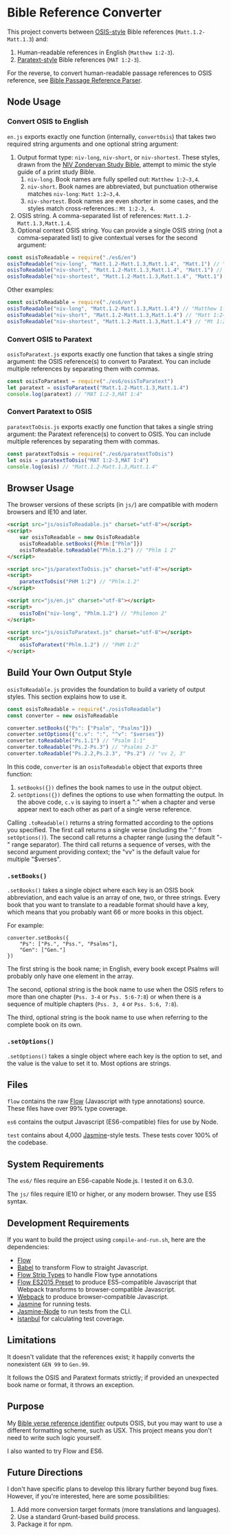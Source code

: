# Bible Reference Converter

This project converts between [OSIS-style](http://www.bibletechnologies.net/) Bible references (`Matt.1.2-Matt.1.3`) and:

1. Human-readable references in English (`Matthew 1:2-3`).
2. [Paratext-style](https://www.thedigitalbiblelibrary.org/static/docs/usx/elements.html#ref) Bible references (`MAT 1:2-3`).

For the reverse, to convert human-readable passage references to OSIS reference, see [Bible Passage Reference Parser](https://github.com/openbibleinfo/Bible-Passage-Reference-Parser).

## Node Usage

### Convert OSIS to English

`en.js` exports exactly one function (internally, `convertOsis`) that takes two required string arguments and one optional string argument:

1. Output format type: `niv-long`, `niv-short`, or `niv-shortest`. These styles, drawn from the [NIV Zondervan Study Bible](http://www.nivzondervanstudybible.com/), attempt to mimic the style guide of a print study Bible.
	1. `niv-long`. Book names are fully spelled out: `Matthew 1:2–3,4`.
	2. `niv-short`. Book names are abbreviated, but punctuation otherwise matches `niv-long`: `Matt 1:2–3,4`.
	3. `niv-shortest`. Book names are even shorter in some cases, and the styles match cross-references.: `Mt 1:2-3, 4`.
2. OSIS string. A comma-separated list of references: `Matt.1.2-Matt.1.3,Matt.1.4`.
3. Optional context OSIS string. You can provide a single OSIS string (not a comma-separated list) to give contextual verses for the second argument:

```javascript
const osisToReadable = require("./es6/en")
osisToReadable("niv-long", "Matt.1.2-Matt.1.3,Matt.1.4", "Matt.1") // "vv. 2–3,4"
osisToReadable("niv-short", "Matt.1.2-Matt.1.3,Matt.1.4", "Matt.1") // "vv. 2–3,4"
osisToReadable("niv-shortest", "Matt.1.2-Matt.1.3,Matt.1.4", "Matt.1") // "ver 2–3,4"
```

Other examples:

```javascript
const osisToReadable = require("./es6/en")
osisToReadable("niv-long", "Matt.1.2-Matt.1.3,Matt.1.4") // "Matthew 1:2–3,4"
osisToReadable("niv-short", "Matt.1.2-Matt.1.3,Matt.1.4") // "Matt 1:2–3,4"
osisToReadable("niv-shortest", "Matt.1.2-Matt.1.3,Matt.1.4") // "Mt 1:2-3, 4"
```

### Convert OSIS to Paratext

`osisToParatext.js` exports exactly one function that takes a single string argument: the OSIS reference(s) to convert to Paratext. You can include multiple references by separating them with commas.

```javascript
const osisToParatext = require("./es6/osisToParatext")
let paratext = osisToParatext("Matt.1.2-Matt.1.3,Matt.1.4")
console.log(paratext) // "MAT 1:2-3,MAT 1:4"
```

### Convert Paratext to OSIS

`paratextToOsis.js` exports exactly one function that takes a single string argument: the Paratext reference(s) to convert to OSIS. You can include multiple references by separating them with commas.

```javascript
const paratextToOsis = require("./es6/paratextToOsis")
let osis = paratextToOsis("MAT 1:2-3,MAT 1:4")
console.log(osis) // "Matt.1.2-Matt.1.3,Matt.1.4"
```

## Browser Usage

The browser versions of these scripts (in `js/`) are compatible with modern browsers and IE10 and later.

```html
<script src="js/osisToReadable.js" charset="utf-8"></script>
<script>
	var osisToReadable = new OsisToReadable
	osisToReadable.setBooks({Phlm:["Phlm"]})
	osisToReadable.toReadable("Phlm.1.2") // "Phlm 1 2"
</script>
```

```html
<script src="js/paratextToOsis.js" charset="utf-8"></script>
<script>
	paratextToOsis("PHM 1:2") // "Phlm.1.2"
</script>
```

```html
<script src="js/en.js" charset="utf-8"></script>
<script>
	osisToEn("niv-long", "Phlm.1.2") // "Philemon 2"
</script>
```

```html
<script src="js/osisToParatext.js" charset="utf-8"></script>
<script>
	osisToParatext("Phlm.1.2") // "PHM 1:2"
</script>
```

## Build Your Own Output Style

`osisToReadable.js` provides the foundation to build a variety of output styles. This section explains how to use it.

```javascript
const osisToReadable = require("./osisToReadable")
const converter = new osisToReadable

converter.setBooks({"Ps": ["Psalm", "Psalms"]})
converter.setOptions({"c.v": ":", "^v": "$verses"})
converter.toReadable("Ps.1.1") // "Psalm 1:1"
converter.toReadable("Ps.2-Ps.3") // "Psalms 2-3"
converter.toReadable("Ps.2.2,Ps.2.3", "Ps.2") // "vv 2, 3"
```

In this code, `converter` is an `osisToReadable` object that exports three function:

1. `setBooks({})` defines the book names to use in the output object.
2. `setOptions({})` defines the options to use when formatting the output. In the above code, `c.v` is saying to insert a ":" when a chapter and verse appear next to each other as part of a single verse reference.

Calling `.toReadable()` returns a string formatted according to the options you specified. The first call returns a single verse (including the ":" from `setOptions()`). The second call returns a chapter range (using the default "-" range separator). The third call returns a sequence of verses, with the second argument providing context; the "vv" is the default value for multiple "$verses".

### `.setBooks()`

`.setBooks()` takes a single object where each key is an OSIS book abbreviation, and each value is an array of one, two, or three strings. Every book that you want to translate to a readable format should have a key, which means that you probably want 66 or more books in this object.

For example:

```javsacript
converter.setBooks({
	"Ps": ["Ps.", "Pss.", "Psalms"],
	"Gen": ["Gen."]
})
```

The first string is the book name; in English, every book except Psalms will probably only have one element in the array.

The second, optional string is the book name to use when the OSIS refers to more than one chapter (`Pss. 3-4` or `Pss. 5:6-7:8`) or when there is a sequence of multiple chapters (`Pss. 3, 4` or `Pss. 5:6, 7:8`).

The third, optional string is the book name to use when referring to the complete book on its own.

### `.setOptions()`

`.setOptions()` takes a single object where each key is the option to set, and the value is the value to set it to. Most options are strings.

## Files

`flow` contains the raw [Flow](https://flowtype.org/) (Javascript with type annotations) source. These files have over 99% type coverage.

`es6` contains the output Javascript (ES6-compatible) files for use by Node.

`test` contains about 4,000 [Jasmine](http://jasmine.github.io/)-style tests. These tests cover 100% of the codebase.

## System Requirements

The `es6/` files require an ES6-capable Node.js. I tested it on 6.3.0.

The `js/` files require IE10 or higher, or any modern browser. They use ES5 syntax.

## Development Requirements

If you want to build the project using `compile-and-run.sh`, here are the dependencies:

* [Flow](https://flowtype.org/)
* [Babel](https://babeljs.io/) to transform Flow to straight Javascript.
* [Flow Strip Types](https://www.npmjs.com/package/babel-plugin-transform-flow-strip-types) to handle Flow type annotations
* [Flow ES2015 Preset](http://babeljs.io/docs/plugins/preset-es2015/) to produce ES5-compatible Javascript that Webpack transforms to browser-compatible Javascript.
* [Webpack](https://webpack.github.io/) to produce browser-compatible Javascript.
* [Jasmine](http://jasmine.github.io/) for running tests.
* [Jasmine-Node](https://github.com/mhevery/jasmine-node) to run tests from the CLI.
* [Istanbul](https://github.com/gotwarlost/istanbul) for calculating test coverage.

## Limitations

It doesn't validate that the references exist; it happily converts the nonexistent `GEN 99` to `Gen.99`.

It follows the OSIS and Paratext formats strictly; if provided an unexpected book name or format, it throws an exception.

## Purpose

My [Bible verse reference identifier](https://github.com/openbibleinfo/Bible-Passage-Reference-Parser) outputs OSIS, but you may want to use a different formatting scheme, such as USX. This project means you don't need to write such logic yourself.

I also wanted to try Flow and ES6.

## Future Directions

I don't have specific plans to develop this library further beyond bug fixes. However, if you're interested, here are some possibilities:

1. Add more conversion target formats (more translations and languages).
2. Use a standard Grunt-based build process.
3. Package it for npm.
